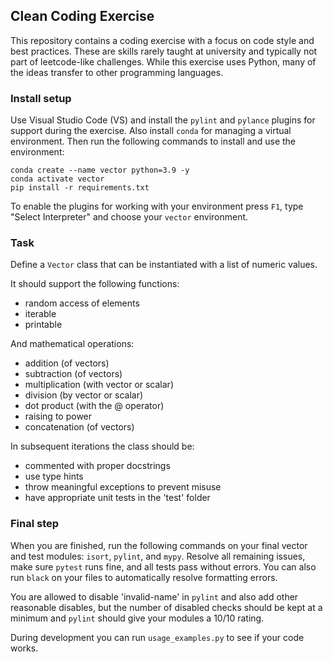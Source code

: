 ## Clean Coding Exercise

This repository contains a coding exercise with a focus on code style and best practices. These are skills rarely taught at university and typically not part of leetcode-like challenges. While this exercise uses Python, many of the ideas transfer to other programming languages.

### Install setup
Use Visual Studio Code (VS) and install the `pylint` and `pylance` plugins for support during the exercise. Also install `conda` for managing a virtual environment. Then run the following commands to install and use the environment:

```
conda create --name vector python=3.9 -y
conda activate vector
pip install -r requirements.txt
```

To enable the plugins for working with your environment press `F1`, type "Select Interpreter" and choose your `vector` environment.

### Task
Define a `Vector` class that can be instantiated with a list of numeric values.

It should support the following functions:
- random access of elements
- iterable
- printable

And mathematical operations:
- addition (of vectors)
- subtraction (of vectors)
- multiplication (with vector or scalar)
- division (by vector or scalar)
- dot product (with the @ operator)
- raising to power
- concatenation (of vectors)

In subsequent iterations the class should be:
- commented with proper docstrings
- use type hints
- throw meaningful exceptions to prevent misuse
- have appropriate unit tests in the 'test' folder

### Final step
When you are finished, run the following commands on your final vector and test modules:
`isort`, `pylint`, and `mypy`. Resolve all remaining issues, make sure `pytest` runs fine,
and all tests pass without errors. You can also run `black` on your files to automatically
resolve formatting errors.

You are allowed to disable 'invalid-name' in `pylint` and also add other reasonable disables,
but the number of disabled checks should be kept at a minimum and `pylint` should give your
modules a 10/10 rating.

During development you can run `usage_examples.py` to see if your code works.
